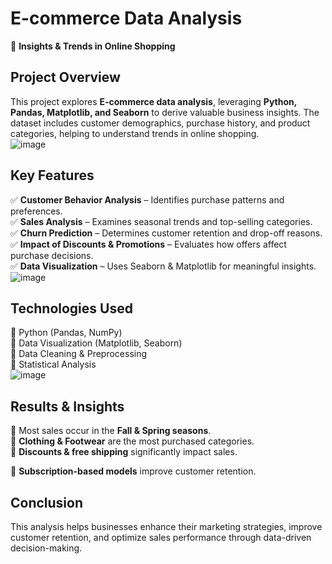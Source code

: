 # **E-commerce Data Analysis**  
🚀 **Insights & Trends in Online Shopping**  

## **Project Overview**  
This project explores **E-commerce data analysis**, leveraging **Python, Pandas, Matplotlib, and Seaborn** to derive valuable business insights. The dataset includes customer demographics, purchase history, and product categories, helping to understand trends in online shopping.  
![image](https://github.com/user-attachments/assets/35bd7c6c-efc5-409f-b7cc-8e9f1df51cfa)

## **Key Features**  
✅ **Customer Behavior Analysis** – Identifies purchase patterns and preferences.  
✅ **Sales Analysis** – Examines seasonal trends and top-selling categories.  
✅ **Churn Prediction** – Determines customer retention and drop-off reasons.  
✅ **Impact of Discounts & Promotions** – Evaluates how offers affect purchase decisions.  
✅ **Data Visualization** – Uses Seaborn & Matplotlib for meaningful insights.  
![image](https://github.com/user-attachments/assets/a75cd980-a2b0-4b9f-bd72-084e324b1efc)


## **Technologies Used**  
🔹 Python (Pandas, NumPy)  
🔹 Data Visualization (Matplotlib, Seaborn)  
🔹 Data Cleaning & Preprocessing  
🔹 Statistical Analysis  
![image](https://github.com/user-attachments/assets/84ef1882-8389-4327-830e-362cf708b2af)


## **Results & Insights**  
📌 Most sales occur in the **Fall & Spring seasons**.  
📌 **Clothing & Footwear** are the most purchased categories.  
📌 **Discounts & free shipping** significantly impact sales.  

📌 **Subscription-based models** improve customer retention.  

## **Conclusion**  
This analysis helps businesses enhance their marketing strategies, improve customer retention, and optimize sales performance through data-driven decision-making.    
